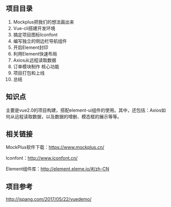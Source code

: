 ## 项目目录
1. Mockplus把我们的想法画出来
2. Vue-cli搭建开发环境
3. 搞定项目图标Iconfont
4. 编写独立的侧边栏导航组件
5. 开启Element封印
6. 利用Element快速布局
7. Axios从远程读取数据
8. 订单模块制作 核心功能
9. 项目打包和上线
10. 总结

## 知识点
主要是vue2.0的项目构建，搭配element-ui组件的使用。其中，还包括：Axios如何从远程读取数据，以及数据的增删、模态框的展示等等。

## 相关链接
MockPlus软件下载：https://www.mockplus.cn/

Iconfont：http://www.iconfont.cn/

Element组件库：http://element.eleme.io/#/zh-CN

## 项目参考
http://jspang.com/2017/05/22/vuedemo/
